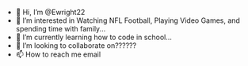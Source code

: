 - 👋 Hi, I’m @Ewright22
- 👀 I’m interested in Watching NFL Football, Playing Video Games, and spending time with family...
- 🌱 I’m currently learning how to code in school...
- 💞️ I’m looking to collaborate on??????
- 📫 How to reach me email

<!---
Ewright22/Ewright22 is a ✨ special ✨ repository because its `README.md` (this file) appears on your GitHub profile.
You can click the Preview link to take a look at your changes.
--->
